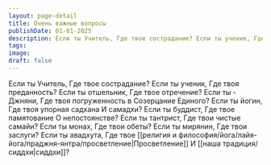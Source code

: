```yaml
---
layout: page-detail
title: Очень важные вопросы
publishDate: 01-01-2025
description: Если ты Учитель, Где твое сострадание? Если ты ученик, Где твоя преданность? Если ты отшельник, Где твое отречение? Если ты - Джняни, Где твоя погруженность в  Созерцание Единого?
tags:
image:
draft: false
---
```

Если ты Учитель, Где твое сострадание? Если ты ученик, Где твоя преданность? Если ты отшельник, Где твое отречение? Если ты - Джняни, Где твоя погруженность в  Созерцание Единого?  Если ты йогин, Где твоя упорная садхана  И самадхи? Если ты буддист, Где твое памятование  О непостоянстве?  Если ты тантрист, Где твои чистые самайи? Если ты монах, Где твои обеты? Если ты мирянин, Где твои заслуги? Если ты авадхута, Где твое [[религия и философия/йога/лайя-йога/праджня-янтра/просветление|Просветление]]  И [[наша традиция/сиддхи|сиддхи]]?
  
